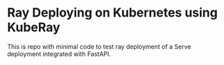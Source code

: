 # Ray Deploying on Kubernetes using KubeRay

This is repo with minimal code to test ray deployment of a Serve deployment integrated with FastAPI.
